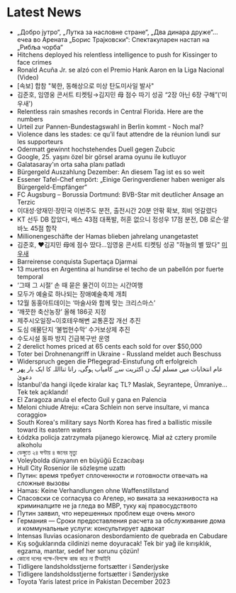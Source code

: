# Latest News
-  „Добро јутро“, „Лутка за насловне стране“, „Два динара друже“… ечеа во Арената „Борис Трајковски“: Спектакуларен настап на „Рибља чорба“
-  Hitchens deployed his relentless intelligence to push for Kissinger to face crimes
-  Ronald Acuña Jr. se alzó con el Premio Hank Aaron en la Liga Nacional (Video)
-  [속보] 합참 "북한, 동해상으로 미상 탄도미사일 발사"
-  김준호, 임영웅 콘서트 티켓팅→김지민 母 점수 따기 성공 “2장 아닌 6장 구해”('미우새')
-  Relentless rain smashes records in Central Florida. Here are the numbers
-  Urteil zur Pannen-Bundestagswahl in Berlin kommt - Noch mal?
-  Violence dans les stades: ce qu’il faut attendre de la réunion lundi sur les supporteurs
-  Odermatt gewinnt hochstehendes Duell gegen Zubcic
-  Google, 25. yaşını özel bir görsel arama oyunu ile kutluyor
-  Galatasaray'ın orta saha planı patladı
-  Bürgergeld Auszahlung Dezember: An diesem Tag ist es so weit
-  Essener Tafel-Chef empört: „Einige Geringverdiener haben weniger als Bürgergeld-Empfänger“
-  FC Augsburg – Borussia Dortmund: BVB-Star mit deutlicher Ansage an Terzic
-  이대성·양재민·장민국 이번주도 분전, 출전시간 20분 안팎 확보, 희비 엇갈렸다
-  KT 선두 DB 잡았다, 배스 43점 대폭발, 허훈 없으니 정성우 17점 분전, DB 로슨·알바노 45점 합작
-  Millionengeschäfte der Hamas blieben jahrelang unangetastet
-  김준호, ♥김지민 母에 점수 땄다…임영웅 콘서트 티켓팅 성공 "하늘의 별 땄다" [미우새](종합)
-  Barreirense conquista Supertaça Djarmai
-  13 muertos en Argentina al hundirse el techo de un pabellón por fuerte temporal
-  ‘그때 그 시절’ 손 때 묻은 물건이 이끄는 시간여행
-  모두가 예술로 하나되는 장애예술축제 개최
-  12월 동홍아트데이는 ‘마술사와 함께 맞는 크리스마스’
-  ‘깨끗한 축산농장’ 올해 186곳 지정
-  제주시오일장~이호테우해변 교통혼잡 개선 추진
-  도심 애물단지 ‘불법현수막’ 수거보상제 추진
-  수도시설 동파 방지 긴급복구반 운영
-  2 derelict homes priced at 65 cents each sold for over $50,000
-  Toter bei Drohnenangriff in Ukraine - Russland meldet auch Beschuss
-  Widerspruch gegen die Pflegegrad-Einstufung oft erfolgreich
-  عام انتخابات میں مسلم لیگ ن اکثریت سے کامیاب ہوگی، رانا ثنااللہ کا ایک بار پھر دعویٰ
-  İstanbul'da hangi ilçede kiralar kaç TL? Maslak, Seyrantepe, Ümraniye... Tek tek açıklandı!
-  El Zaragoza anula el efecto Guil y gana en Palencia
-  Meloni chiude Atreju: «Cara Schlein non serve insultare, vi manca coraggio»
-  South Korea's military says North Korea has fired a ballistic missile toward its eastern waters
-  Łódzka policja zatrzymała pijanego kierowcę. Miał aż cztery promile alkoholu
-  ডেঙ্গুতে ২৪ ঘণ্টায় ৪ জনের মৃত্যু
-  Voleybolda dünyanın en büyüğü Eczacıbaşı
-  Hull City Rosenior ile sözleşme uzattı
-  Путин: время требует сплоченности и готовности отвечать на сложные вызовы
-  Hamas: Keine Verhandlungen ohne Waffenstillstand
-  Спасовски се согласува со Агелер, но вината за неказнивоста на криминалците не ја гледа во МВР, туку кај правосудството
-  Путин заявил, что нерешенных проблем еще очень много
-  Германия — Сроки предоставления расчета за обслуживание дома и коммунальные услуги: консультирует адвокат
-  Intensas lluvias ocasionaron desbordamiento de quebrada en Cabudare
-  Kış soğuklarında cildinizi neme doyuracak! Tek bir yağ ile kırışıklık, egzama, mantar, sedef her sorunu çözün!
-  কোনো দলের পক্ষে-বিপক্ষে কাজ করে না টিআইবি
-  Tidligere landsholdsstjerne fortsætter i Sønderjyske
-  Tidligere landsholdsstjerne fortsætter i Sønderjyske
-  Toyota Yaris latest price in Pakistan December 2023
